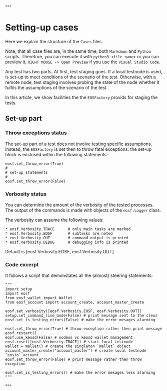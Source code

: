 """
# Setting-up cases

Here we explain the structure of the `Cases` files.

Note, that all case files are, in the same time, both `Markdown` and `Python`
scripts. Therefore, you can execute it with `python3 <file name>` or you can
preview it, `RIGHT MOUSE -> Open Preview` if you use the `Visual Studio Code`.

Any test has two parts. At first, test staging goes. If a local testnode is
used, is set-up to meet conditions of the scenario of the test. Otherwise, 
with a remote node, test staging involves probing the state of the node 
whether it fulfils the assumptions of the scenario of the test.

In this article, we show facilities the the `EOSFactory` provids for staging
the tests.

## Set-up part

### Throw exceptions status

The set-up part of a test does not involve testing specific assumptions.
Instead, the `EOSFactory` is set then to throw fatal exceptions: the set-up
block is enclosed within the following statements:
```
eosf.set_throw_error(True)
#
# set-up statements
#
eosf.set_throw_error(False)
```
### Verbosity status

You can determine the amount of the verbosity of the tested processes.
The output of the commands is made with objects of the `eosf.Logger` class.

The verbosity can assume the following values:

    * eosf.Verbosity.TRACE      # only main tasks are marked
    * eosf.Verbosity.EOSF       # subtasks are noted
    * eosf.Verbosity.OUT        # command output is printed
    * eosf.Verbosity.DEBUG      # debugging info is printed

Default is [eosf.Verbosity.EOSF, eosf.Verbosity.OUT]

### Code excerpt

It follows a script that demonstates all the (almost) steering statements:
```
"""
import setup
import eosf
from eosf_wallet import Wallet
from eosf_account import account_create, account_master_create

eosf.set_verbosity([eosf.Verbosity.EOSF, eosf.Verbosity.OUT])
setup.set_command_line_mode(False) # print message sent to the cleos
eosf.set_is_testing_errors(False) # make the error mesages alarming

eosf.set_throw_error(True) # throw exception rather then print message
eosf.restart()
eosf.use_keosd(False) # nodeos vs keosd wallet management
eosf.reset([eosf.Verbosity.TRACE]) # start local testnode
wallet = Wallet() # create the singleton `Wallet` object
account_master_create("account_master") # create local testnode `eosio` account
eosf.set_throw_error(False) # print message rather then throw exception

eosf.set_is_testing_errors() # make the error mesages less alarming
"""
```
"""
